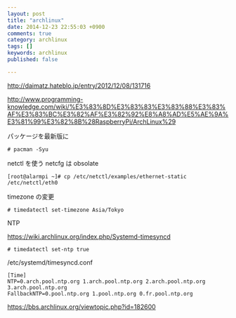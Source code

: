 ```yaml
---
layout: post
title: "archlinux"
date: 2014-12-23 22:55:03 +0900
comments: true
category: archlinux
tags: []
keywords: archlinux
published: false

---
```


http://daimatz.hateblo.jp/entry/2012/12/08/131716

http://www.programming-knowledge.com/wiki/%E3%83%8D%E3%83%83%E3%83%88%E3%83%AF%E3%83%BC%E3%82%AF%E3%82%92%E8%A8%AD%E5%AE%9A%E3%81%99%E3%82%8B%28RaspberryPi/ArchLinux%29

パッケージを最新版に

```
# pacman -Syu
```

netctl を使う
netcfg は obsolate


```
[root@alarmpi ~]# cp /etc/netctl/examples/ethernet-static /etc/netctl/eth0
```


timezone の変更

```
# timedatectl set-timezone Asia/Tokyo
```



NTP

https://wiki.archlinux.org/index.php/Systemd-timesyncd

```
# timedatectl set-ntp true 
```



/etc/systemd/timesyncd.conf

```
[Time]
NTP=0.arch.pool.ntp.org 1.arch.pool.ntp.org 2.arch.pool.ntp.org 3.arch.pool.ntp.org
FallbackNTP=0.pool.ntp.org 1.pool.ntp.org 0.fr.pool.ntp.org
```

https://bbs.archlinux.org/viewtopic.php?id=182600
